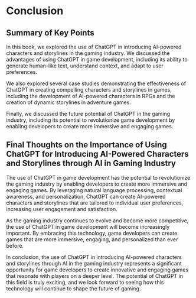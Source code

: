 Conclusion
==========

Summary of Key Points
---------------------

In this book, we explored the use of ChatGPT in introducing AI-powered characters and storylines in the gaming industry. We discussed the advantages of using ChatGPT in game development, including its ability to generate human-like text, understand context, and adapt to user preferences.

We also explored several case studies demonstrating the effectiveness of ChatGPT in creating compelling characters and storylines in games, including the development of AI-powered characters in RPGs and the creation of dynamic storylines in adventure games.

Finally, we discussed the future potential of ChatGPT in the gaming industry, including its potential to revolutionize game development by enabling developers to create more immersive and engaging games.

Final Thoughts on the Importance of Using ChatGPT for Introducing AI-Powered Characters and Storylines through AI in Gaming Industry
------------------------------------------------------------------------------------------------------------------------------------

The use of ChatGPT in game development has the potential to revolutionize the gaming industry by enabling developers to create more immersive and engaging games. By leveraging natural language processing, contextual awareness, and personalization, ChatGPT can create AI-powered characters and storylines that are tailored to individual user preferences, increasing user engagement and satisfaction.

As the gaming industry continues to evolve and become more competitive, the use of ChatGPT in game development will become increasingly important. By embracing this technology, game developers can create games that are more immersive, engaging, and personalized than ever before.

In conclusion, the use of ChatGPT in introducing AI-powered characters and storylines through AI in the gaming industry represents a significant opportunity for game developers to create innovative and engaging games that resonate with players on a deeper level. The potential of ChatGPT in this field is truly exciting, and we look forward to seeing how this technology will continue to shape the future of gaming.
